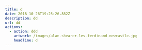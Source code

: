 ```yaml
---
title: d
date: 2018-10-26T19:25:26.882Z
description: dd
url: dd
actions:
  - action: ddd
    artwork: /images/alan-shearer-les-ferdinand-newcastle.jpg
    headline: d
---
```


